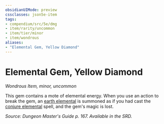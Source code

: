 ```yaml
---
obsidianUIMode: preview
cssclasses: json5e-item
tags:
- compendium/src/5e/dmg
- item/rarity/uncommon
- item/tier/minor
- item/wondrous
aliases: 
- "Elemental Gem, Yellow Diamond"
---
```

# Elemental Gem, Yellow Diamond
*Wondrous Item, minor, uncommon*  


This gem contains a mote of elemental energy. When you use an action to break the gem, an [earth elemental](/3-Mechanics/CLI/bestiary/elemental/earth-elemental.md) is summoned as if you had cast the [conjure elemental](/3-Mechanics/CLI/spells/conjure-elemental.md) spell, and the gem's magic is lost.

*Source: Dungeon Master's Guide p. 167. Available in the SRD.*